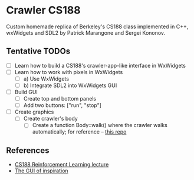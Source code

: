 # Crawler CS188

Custom homemade replica of Berkeley's CS188 class implemented in C++, wxWidgets and SDL2 by Patrick Marangone and Sergei Kononov.

## Tentative TODOs

- [ ] Learn how to build a CS188's crawler-app-like interface in WxWidgets
- [ ] Learn how to work with pixels in WxWidgets
  - [ ] a) Use WxWidgets
  - [ ] b) Integrate SDL2 into WxWidgets GUI
- [ ] Build GUI
  - [ ] Create top and bottom panels
  - [ ] Add two buttons: ["run", "stop"]
- [ ] Create graphics
  - [ ] Create crawler's body
    - [ ] Create a function Body::walk() where the crawler walks automatically; for reference – [this repo](https://github.com/rwwaskk/CS188-Berkeley/blob/master/reinforcement/crawler.py)

## References

- [CS188 Reinforcement Learning lecture](https://www.youtube.com/watch?v=TiXS7vROBEg&t=775s)
- [The GUI of inspiration](https://www.youtube.com/watch?v=PBjVn5OWK0k)
